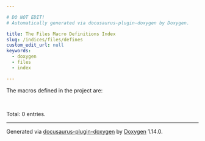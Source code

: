 ```yaml
---

# DO NOT EDIT!
# Automatically generated via docusaurus-plugin-doxygen by Doxygen.

title: The Files Macro Definitions Index
slug: /indices/files/defines
custom_edit_url: null
keywords:
  - doxygen
  - files
  - index

---
```


<div class="doxyPage">

<p>The macros defined in the project are:</p>
<br/>
<p>Total: 0 entries.</p>

<hr/>

<p class="doxyGeneratedBy">Generated via <a href="https://github.com/xpack/docusaurus-plugin-doxygen">docusaurus-plugin-doxygen</a> by <a href="https://www.doxygen.nl">Doxygen</a> 1.14.0.</p>

</div>
